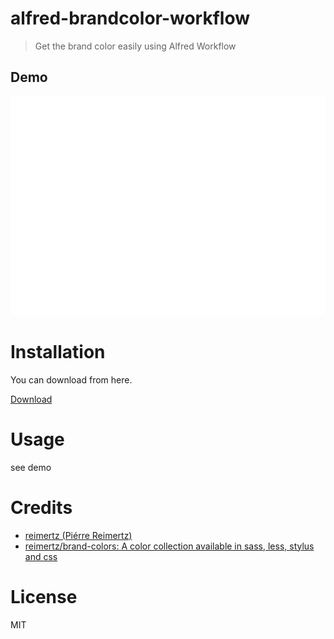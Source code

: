 alfred-brandcolor-workflow
==
> Get the brand color easily using Alfred Workflow

Demo
---
![Demo](./doc/ver1.0.gif)


Installation
==

You can download from here.

[Download](https://github.com/moschan/alfred-brandcolor-workflow/archive/v1.0.zip)


Usage
===
see demo


Credits
===
- [reimertz (Piérre Reimertz)](https://github.com/reimertz)
- [reimertz/brand-colors: A color collection available in sass, less, stylus and css](https://github.com/reimertz/brand-colors)


License
===

MIT